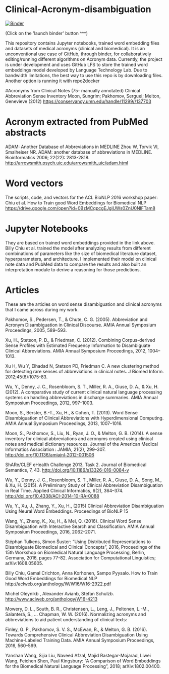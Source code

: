 # Clinical-Acronym-disambiguation

[![Binder](http://mybinder.org/badge.svg)](https://mybinder.org/v2/gh/prathamesh1993/Clinical-Acronym-disambiguation/master)

(Click on the 'launch binder' button ^^^)


This repository contains Jupyter notebooks, trained word embedding files and datasets of medical acronyms (clinical and biomedical). It is an unconventional use case of GitHub, through binder, for collaboratively editing/running different algorithms on Acronym data.
Currently, the project is under development and uses GitHub LFS to store the trained word embeddings model developed by Language Technology Lab. Due to bandwidth limitations, the best way to use this repo is by downloading files. Another option is running it with repo2docker

#Acronyms from Clinical Notes (75- manually annotated)
Clinical Abbreviation Sense Inventory 
Moon, Sungrim; Pakhomov, Serguei; Melton, Genevieve (2012)
https://conservancy.umn.edu/handle/11299//137703

# Acronym extracted from PubMed abstracts
ADAM: Another Database of Abbreviations in MEDLINE
Zhou W, Torvik VI, Smalheiser NR. ADAM: another database of abbreviations in MEDLINE. Bioinformatics 2006; 22(22): 2813-2818.
http://arrowsmith.psych.uic.edu/arrowsmith_uic/adam.html

# Word vectors
The scripts, code, and vectors for the ACL BioNLP 2016 workshop paper:
Chiu et al. How to Train good Word Embeddings for Biomedical NLP
https://drive.google.com/open?id=0BzMCqpcgEJgiUWs0ZnU0NlFTam8

# Jupyter Notebooks
They are based on trained word embeddings provided in the link above. Billy Chiu et al. trained the model after analyzing results from different combinations of parameters like the size of biomedical literature dataset, hyperparameters, and architecture. I implemented their model on clinical note data and PubMed data to compare the results and also built an interpretation module to derive a reasoning for those predictions. 

# Articles
These are the articles on word sense disambiguation and clinical acronyms that I came across during my work.

Pakhomov, S., Pedersen, T., & Chute, C. G. (2005). Abbreviation and Acronym Disambiguation in Clinical Discourse. AMIA Annual Symposium Proceedings, 2005, 589–593.

Xu, H., Stetson, P. D., & Friedman, C. (2012). Combining Corpus-derived Sense Profiles with Estimated Frequency Information to Disambiguate Clinical Abbreviations. AMIA Annual Symposium Proceedings, 2012, 1004–1013.

Xu H, Wu Y, Elhadad N, Stetson PD, Friedman C. A new clustering method for detecting rare senses of abbreviations in clinical notes. J Biomed Inform. 2012;45(6):1075-83.

Wu, Y., Denny, J. C., Rosenbloom, S. T., Miller, R. A., Giuse, D. A., & Xu, H. (2012). A comparative study of current clinical natural language processing systems on handling abbreviations in discharge summaries. AMIA Annual Symposium Proceedings, 2012, 997–1003.

Moon, S., Berster, B.-T., Xu, H., & Cohen, T. (2013). Word Sense Disambiguation of Clinical Abbreviations with Hyperdimensional Computing. AMIA Annual Symposium Proceedings, 2013, 1007–1016.

Moon, S., Pakhomov, S., Liu, N., Ryan, J. O., & Melton, G. B. (2014). A sense inventory for clinical abbreviations and acronyms created using clinical notes and medical dictionary resources. Journal of the American Medical Informatics Association : JAMIA, 21(2), 299–307. http://doi.org/10.1136/amiajnl-2012-001506

ShARe/CLEF eHealth Challenge 2013, Task 2. Journal of Biomedical Semantics, 7, 43. http://doi.org/10.1186/s13326-016-0084-y

Wu, Y., Denny, J. C., Rosenbloom, S. T., Miller, R. A., Giuse, D. A., Song, M., & Xu, H. (2015). A Preliminary Study of Clinical Abbreviation Disambiguation in Real Time. Applied Clinical Informatics, 6(2), 364–374. http://doi.org/10.4338/ACI-2014-10-RA-0088

Wu, Y., Xu, J., Zhang, Y., Xu, H., (2015) Clinical Abbreviation Disambiguation Using Neural Word Embeddings. Proceedings of BioNLP 15

Wang, Y., Zheng, K., Xu, H., & Mei, Q. (2016). Clinical Word Sense Disambiguation with Interactive Search and Classification. AMIA Annual Symposium Proceedings, 2016, 2062–2071.

Stéphan Tulkens, Simon Šuster: “Using Distributed Representations to Disambiguate Biomedical and Clinical Concepts”, 2016, Proceedings of the 15th Workshop on Biomedical Natural Language Processing, Berlin, Germany, 2016, pages 77-82. Association for Computational Linguistics; arXiv:1608.05605.

Billy Chiu, Gamal Crichton, Anna Korhonen, Sampo Pyysalo. How to Train Good Word Embeddings for Biomedical NLP http://aclweb.org/anthology/W/W16/W16-2922.pdf

Michel Oleynikb , Alexander Avianb, Stefan Schulzb. http://www.aclweb.org/anthology/W16-4213

Mowery, D. L., South, B. R., Christensen, L., Leng, J., Peltonen, L.-M., Salanterä, S., … Chapman, W. W. (2016). Normalizing acronyms and abbreviations to aid patient understanding of clinical texts: 

Finley, G. P., Pakhomov, S. V. S., McEwan, R., & Melton, G. B. (2016). Towards Comprehensive Clinical Abbreviation Disambiguation Using Machine-Labeled Training Data. AMIA Annual Symposium Proceedings, 2016, 560–569.

Yanshan Wang, Sijia Liu, Naveed Afzal, Majid Rastegar-Mojarad, Liwei Wang, Feichen Shen, Paul Kingsbury: “A Comparison of Word Embeddings for the Biomedical Natural Language Processing”, 2018; arXiv:1802.00400.

